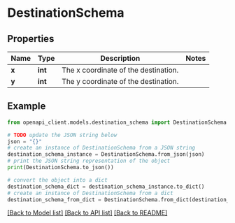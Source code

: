 # DestinationSchema


## Properties

Name | Type | Description | Notes
------------ | ------------- | ------------- | -------------
**x** | **int** | The x coordinate of the destination. | 
**y** | **int** | The y coordinate of the destination. | 

## Example

```python
from openapi_client.models.destination_schema import DestinationSchema

# TODO update the JSON string below
json = "{}"
# create an instance of DestinationSchema from a JSON string
destination_schema_instance = DestinationSchema.from_json(json)
# print the JSON string representation of the object
print(DestinationSchema.to_json())

# convert the object into a dict
destination_schema_dict = destination_schema_instance.to_dict()
# create an instance of DestinationSchema from a dict
destination_schema_from_dict = DestinationSchema.from_dict(destination_schema_dict)
```
[[Back to Model list]](../README.md#documentation-for-models) [[Back to API list]](../README.md#documentation-for-api-endpoints) [[Back to README]](../README.md)


